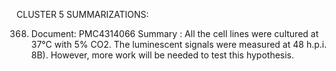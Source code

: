 CLUSTER 5 SUMMARIZATIONS: 

368. Document: PMC4314066
Summary : 
All the cell lines were cultured at 37°C with 5% CO2.
The luminescent signals were measured at 48 h.p.i.
8B).
However, more work will be needed to test this hypothesis.

